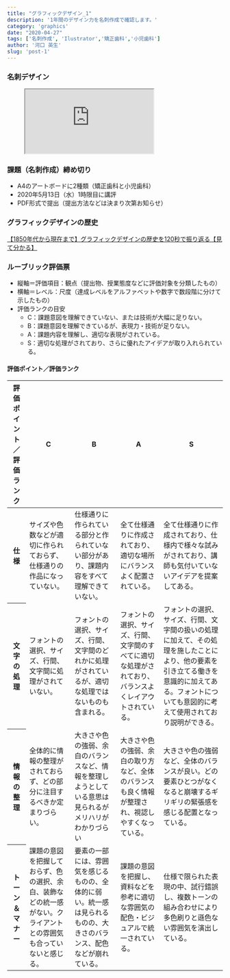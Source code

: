 ```yaml
---
title: "グラフィックデザイン_1"
description: '1年間のデザイン力を名刺作成で確認します。'
category: 'graphics'
date: "2020-04-27"
tags: ['名刺作成', 'Ilustrator','矯正歯科','小児歯科']
author: '河口 英生'
slug: 'post-1'
---
```

<div class="post-section">
<h3 class="title is-5" >名刺デザイン</h3>
<figure class="is-fullwidth slide">
  <iframe src="https://drive.google.com/file/d/1DljMrPEo_ftvRiAGvZxlE3xGd-eAnlUq/preview"></iframe>
</figure>

</div>
<div class="post-section">
<h3 class="title is-5" >課題（名刺作成）締め切り</h3>

+ A4のアートボードに2種類（矯正歯科と小児歯科）
+ 2020年5月13日（水）1時限目に講評
+ PDF形式で提出（提出方法などは決まり次第お知らせ）

</div>
<div class="post-section">
<h3 class="title is-5">グラフィックデザインの歴史</h3>
<p><a href="https://www.seleqt.net/design/history/" >【1850年代から現在まで】グラフィックデザインの歴史を120秒で振り返る【見て分かる】</a></p>

<h3 class="title is-5">ルーブリック評価票</h3>

+ 縦軸＝評価項目：観点（提出物、授業態度などに評価対象を分類したもの）
+ 横軸＝レベル：尺度（達成レベルをアルファベットや数字で数段階に分けて示したもの）
+ 評価ランクの目安
  + C：課題意図を理解できていない、または技術が大幅に足りない。
  + B：課題意図を理解できているが、表現力・技術が足りない。
  + A：課題内容を理解し、適切な表現がされている。
  + S：適切な処理がされており、さらに優れたアイデアが取り入れられている。

<h4 class="title is-6">評価ポイント／評価ランク</h4>
<table class="table is-bordered is-striped is-narrow is-fullwidth">
<thead class="table-top">
    <tr>
        <th>評価ポイント／評価ランク</th>
        <th>C</th>
        <th>B</th>
        <th>A</th>
        <th>S</th>
    </tr>
</thead>
<tbody>
    <tr>
        <th>仕様</th>
        <td>サイズや色数などが適切に作られておらず、仕様通りの作品になっていない。</td>
        <td>仕様通りに作られている部分と作られていない部分があり、課題内容をすべて理解できていない。</td>
        <td>全て仕様通りに作成されており、適切な場所にバランスよく配置されている。</td>
        <td>全て仕様通りに作成されており、仕様内で様々な試みがされており、講師も気付いていないアイデアを提案してある。</td>
    </tr>
    <tr>
        <th>文字の処理</th>
        <td>フォントの選択、サイズ、行間、文字間に処理がされていない。</td>
        <td>フォントの選択、サイズ、行間、文字間のどれかに処理がされているが、適切な処理ではないものも含まれる。</td>
        <td>フォントの選択、サイズ、行間、文字間のすべてに適切な処理がされており、バランスよくレイアウトされている。</td>
        <td>フォントの選択、サイズ、行間、文字間の扱いの処理に加えて、その処理を施したことにより、他の要素を引き立てる働きを意識的に加えてある。フォントについても意図的に考えて使用されており説明ができる。
        </td>
    </tr>
    <tr>
        <th>情報の整理</th>
        <td>全体的に情報の整理がされておらず、どの部分に注目するべきか定まりづらい。</td>
        <td>大きさや色の強弱、余白のバランスなど、情報を整理しようとしている意思は見られるがメリハリがわかりづらい</td>
        <td>大きさや色の強弱、余白の取り方など、全体のバランスも良く情報が整理され、視認しやすくなっている。</td>
        <td>大きさや色の強弱など、全体のバランスが良い。どの要素ひとつがなくなると崩壊するギリギリの緊張感を感じる配置となっている。</td>
    </tr>
    <tr>
        <th>トーン＆マナー</th>
        <td>課題の意図を把握しておらず、色の選択、余白、装飾などの統一感がない。クライアントとの雰囲気も合っていないと感じる。</td>
        <td>要素の一部には、雰囲気を感じるものの、全体的に弱い。統一感は見られるものの、大きさのバランス、配色などが崩れている。</td>
        <td>課題の意図を把握し、資料などを参考に適切な雰囲気の配色・ビジュアルで統一されている。</td>
        <td>仕様で限られた表現の中、試行錯誤し、複数トーンの組み合わせにより多色刷りと遜色ない雰囲気を演出している。</td>
    </tr>
</tbody>
</table>
</div>